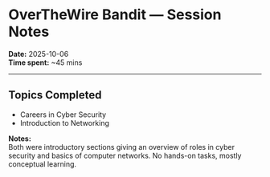 # OverTheWire Bandit — Session Notes
**Date:** 2025-10-06  
**Time spent:** ~45 mins  

---

## Topics Completed
- Careers in Cyber Security  
- Introduction to Networking  

**Notes:**  
Both were introductory sections giving an overview of roles in cyber security and basics of computer networks. No hands-on tasks, mostly conceptual learning.
